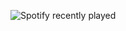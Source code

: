 ![Spotify recently played](https://spotify-recently-played-readme.vercel.app/api?user=5ijj1ef3gtzy3iaj3q4obv1wr&width=800)
